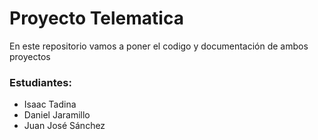 # Proyecto Telematica
En este repositorio vamos a poner el codigo y documentación de ambos proyectos

### Estudiantes:
- Isaac Tadina
- Daniel Jaramillo
- Juan José Sánchez
